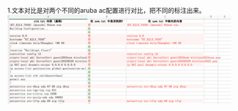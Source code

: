 1.文本对比是对两个不同的aruba ac配置进行对比，把不同的标注出来。
![image](https://github.com/maxiaoleking/network_python/blob/main/对比截图.png)
